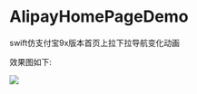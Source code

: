 # AlipayHomePageDemo
swift仿支付宝9x版本首页上拉下拉导航变化动画


效果图如下:

![](https://github.com/applespen/AlipayHomePageDemo/blob/master/alipayDemo.gif)
